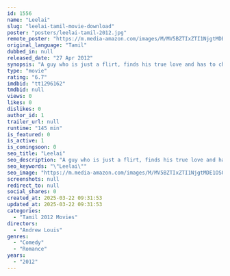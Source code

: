 ```yaml
---
id: 1556
name: "Leelai"
slug: "leelai-tamil-movie-download"
poster: "posters/leelai-tamil-2012.jpg"
remote_poster: "https://m.media-amazon.com/images/M/MV5BZTIxZTI1NjgtMDE1OS00ZmIzLThkN2MtMTdlOTY4NWMzNjg4XkEyXkFqcGdeQXVyMTEzNzg0Mjkx._V1_SX300.jpg"
original_language: "Tamil"
dubbed_in: null
released_date: "27 Apr 2012"
synopsis: "A guy who is just a flirt, finds his true love and has to change his identity to make it a success."
type: "movie"
rating: "6.7"
imdbid: "tt1296162"
tmdbid: null
views: 0
likes: 0
dislikes: 0
author_id: 1
trailer_url: null
runtime: "145 min"
is_featured: 0
is_active: 1
is_comingsoon: 0
seo_title: "Leelai"
seo_description: "A guy who is just a flirt, finds his true love and has to change his identity to make it a success."
seo_keywords: "\"Leelai\""
seo_image: "https://m.media-amazon.com/images/M/MV5BZTIxZTI1NjgtMDE1OS00ZmIzLThkN2MtMTdlOTY4NWMzNjg4XkEyXkFqcGdeQXVyMTEzNzg0Mjkx._V1_SX300.jpg"
screenshots: null
redirect_to: null
social_shares: 0
created_at: 2025-03-22 09:31:53
updated_at: 2025-03-22 09:31:53
categories:
  - "Tamil 2012 Movies"
directors:
  - "Andrew Louis"
genres:
  - "Comedy"
  - "Romance"
years:
  - "2012"
---
```


